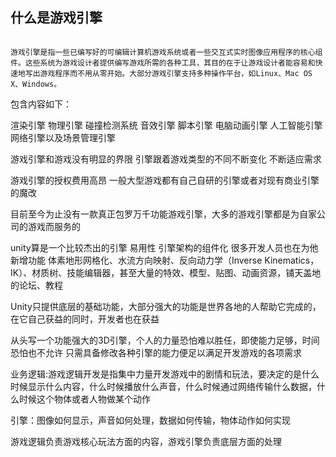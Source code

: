 ## 什么是游戏引擎

```

游戏引擎是指一些已编写好的可编辑计算机游戏系统或者一些交互式实时图像应用程序的核心组件。这些系统为游戏设计者提供编写游戏所需的各种工具，其目的在于让游戏设计者能容易和快速地写出游戏程序而不用从零开始。大部分游戏引擎支持多种操作平台，如Linux、Mac OS X、Windows。

```

包含内容如下：

渲染引擎 物理引擎 碰撞检测系统 音效引擎 脚本引擎 电脑动画引擎 人工智能引擎 网络引擎以及场景管理引擎

游戏引擎和游戏没有明显的界限 引擎跟着游戏类型的不同不断变化 不断适应需求

游戏引擎的授权费用高昂 一般大型游戏都有自己自研的引擎或者对现有商业引擎的魔改

目前至今为止没有一款真正包罗万千功能游戏引擎，大多的游戏引擎都是为自家公司的游戏而服务的

unity算是一个比较杰出的引擎 易用性 引擎架构的组件化 很多开发人员也在为他新增功能 体素地形网格化、水流方向映射、反向动力学（Inverse Kinematics，IK）、材质树、技能编辑器，甚至大量的特效、模型、贴图、动画资源，铺天盖地的论坛、教程

Unity只提供底层的基础功能，大部分强大的功能是世界各地的人帮助它完成的，在它自己获益的同时，开发者也在获益

从头写一个功能强大的3D引擎，个人的力量恐怕难以胜任，即使能力足够，时间恐怕也不允许 只需具备修改各种引擎的能力便足以满足开发游戏的各项需求


业务逻辑:游戏逻辑开发是指集中力量开发游戏中的剧情和玩法，要决定的是什么时候显示什么内容，什么时候播放什么声音，什么时候通过网络传输什么数据，什么时候这个物体或者人物做某个动作

引擎：图像如何显示，声音如何处理，数据如何传输，物体动作如何实现

游戏逻辑负责游戏核心玩法方面的内容，游戏引擎负责底层方面的处理

